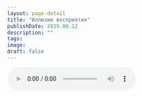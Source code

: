 ```yaml
---
layout: page-detail
title: "Иллюзии восприятия"
publishDate: 2019.09.12
description: ""
tags:
image:
draft: false
---
```


<audio title="2019.09.12 - Иллюзии восприятия.mp3" src="/upload/iblock/210/2101bad6b2ed1a9b88b38d87cabdfb45.mp3" controls=""></audio>

  
